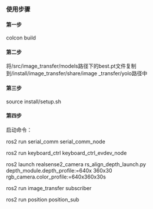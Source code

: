 ### 使用步骤

#### 第一步

colcon build

#### 第二步

将/src/image_transfer/models路径下的best.pt文件复制到/install/image_transfer/share/image _transfer/yolo路径中

#### 第三步

source install/setup.sh

#### 第四步

启动命令：

ros2 run serial_comm serial_comm_node

ros2 run keyboard_ctrl keyboard_ctrl_evdev_node

ros2 launch realsense2_camera rs_align_depth_launch.py depth_module.depth_profile:=640x 360x30 rgb_camera.color_profile:=640x360x30s

ros2 run image_transfer subscriber

ros2 run position position_sub